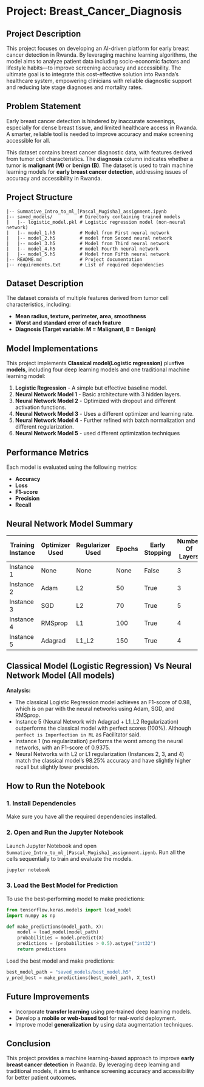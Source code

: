 # **Project:** Breast_Cancer_Diagnosis
## Project Description 
This project focuses on developing an AI-driven platform for early breast cancer detection in Rwanda. By leveraging machine learning algorithms, the model aims to analyze patient data including socio-economic factors and lifestyle habits—to improve screening accuracy and accessibility. The ultimate goal is to integrate this cost-effective solution into Rwanda’s healthcare system, empowering clinicians with reliable diagnostic support and reducing late stage diagnoses and mortality rates.

## Problem Statement
Early breast cancer detection is hindered by inaccurate screenings, especially for dense breast tissue, and limited healthcare access in Rwanda. A smarter, reliable tool is needed to improve accuracy and make screening accessible for all.

This dataset contains breast cancer diagnostic data, with features derived from tumor cell characteristics. The **diagnosis** column indicates whether a tumor is **malignant (M)** or **benign (B)**. The dataset is used to train machine learning models for **early breast cancer detection**, addressing issues of accuracy and accessibility in Rwanda.

## Project Structure
```
|-- Summative_Intro_to_ml_[Pascal_Mugisha]_assignment.ipynb
|-- saved_models/          # Directory containing trained models
|   |-- logistic_model.pkl # Logistic regression model (non-neural network)
|   |-- model_1.h5         # Model from First neural network
|   |-- model_2.h5         # model from Second neural network
|   |-- model_3.h5         # Model from Third neural network 
|   |-- model_4.h5         # model Fourth neural network
|   |-- model_5.h5         # Model from Fifth neural network
|-- README.md              # Project documentation
|-- requirements.txt       # List of required dependencies
```

## Dataset Description
The dataset consists of multiple features derived from tumor cell characteristics, including:
- **Mean radius, texture, perimeter, area, smoothness**
- **Worst and standard error of each feature**
- **Diagnosis (Target variable: M = Malignant, B = Benign)**

## Model Implementations
This project implements **Classical model(Logistic regression)** plus**five models**, including four deep learning models and one traditional machine learning model:
1. **Logistic Regression** - A simple but effective baseline model.
2. **Neural Network Model 1** - Basic architecture with 3 hidden layers.
3. **Neural Network Model 2** - Optimized with dropout and different activation functions.
4. **Neural Network Model 3** - Uses a different optimizer and learning rate.
5. **Neural Network Model 4** - Further refined with batch normalization and different regularization.
6. **Neural Network Model 5** - used different optimization techniques

## Performance Metrics
Each model is evaluated using the following metrics:
- **Accuracy**
- **Loss**
- **F1-score**
- **Precision**
- **Recall**

## Neural Network Model Summary

| Training Instance | Optimizer Used | Regularizer Used | Epochs | Early Stopping | Number Of Layers | Learning Rate | Accuracy | Recall | Precision | F1 Score |
| ----------------- | -------------- | ---------------- | ------ | -------------- | ---------------- | ------------- | -------- | ------ | -------- | --------- |
| Instance 1        | None           | None             | None     | False             | 3                | Default       | 96%      | 0.9375   | 0.9375     | 0.9375     |
| Instance 2        | Adam           | L2               | 50     | True            | 3                | 0.0001        | 98.25%      | 1.000   |0.9412     | 0.9697     |
| Instance 3        | SGD        | L2               | 70     | True            | 5                | 0.005        | 98.25%      | 1.000   | 0.9412     | 0.9697      |
| Instance 4        | RMSprop          | L1               | 100     | True            | 4                | 0.00001        | 98.25%      | 1.000   | 0.9412     | 0.9697      |
| Instance 5        | Adagrad        | L1\_L2           | 150     | True            | 4                | 0.0001         | 100%      | 1.000   | 1.000     | 1.000      |

## Classical Model (Logistic Regression) Vs Neural Network Model (All models)
**Analysis:**
- The classical Logistic Regression model achieves an F1-score of 0.98, which is on par with the neural networks using Adam, SGD, and RMSprop.
- Instance 5 (Neural Network with Adagrad + L1_L2 Regularization) outperforms the classical model with perfect scores (100%). Although `perfect is Imperfection in ML` as Facilitator said.
- Instance 1 (no regularization) performs the worst among the neural networks, with an F1-score of 0.9375.
- Neural Networks with L2 or L1 regularization (Instances 2, 3, and 4) match the classical model’s 98.25% accuracy and have slightly higher recall but slightly lower precision.


## How to Run the Notebook
### 1. Install Dependencies
Make sure you have all the required dependencies installed.

### 2. Open and Run the Jupyter Notebook
Launch Jupyter Notebook and open `Summative_Intro_to_ml_[Pascal_Mugisha]_assignment.ipynb`. Run all the cells sequentially to train and evaluate the models.
```bash
jupyter notebook
```

### 3. Load the Best Model for Prediction
To use the best-performing model to make predictions:
```python
from tensorflow.keras.models import load_model
import numpy as np

def make_predictions(model_path, X):
    model = load_model(model_path)
    probabilities = model.predict(X)
    predictions = (probabilities > 0.5).astype("int32")
    return predictions
```
Load the best model and make predictions:
```python
best_model_path = "saved_models/best_model.h5"
y_pred_best = make_predictions(best_model_path, X_test)
```

## Future Improvements
- Incorporate **transfer learning** using pre-trained deep learning models.
- Develop a **mobile or web-based tool** for real-world deployment.
- Improve model **generalization** by using data augmentation techniques.

## Conclusion
This project provides a machine learning-based approach to improve **early breast cancer detection** in Rwanda. By leveraging deep learning and traditional models, it aims to enhance screening accuracy and accessibility for better patient outcomes.

